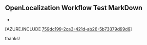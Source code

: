 ## OpenLocalization Workflow Test MarkDown
* 

[AZURE.INCLUDE [759dc199-2ca3-421d-ab26-5b73379d99d6](calleeMd1.md)]

 
thanks!